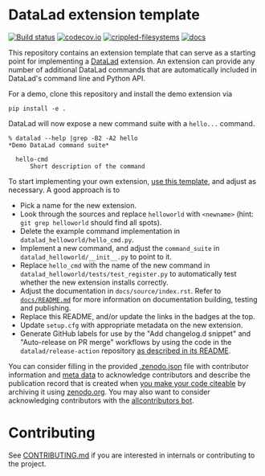 # DataLad extension template

[![Build status](https://ci.appveyor.com/api/projects/status/g9von5wtpoidcecy/branch/main?svg=true)](https://ci.appveyor.com/project/mih/datalad-extension-template/branch/main) [![codecov.io](https://codecov.io/github/datalad/datalad-extension-template/coverage.svg?branch=main)](https://codecov.io/github/datalad/datalad-extension-template?branch=main) [![crippled-filesystems](https://github.com/datalad/datalad-extension-template/workflows/crippled-filesystems/badge.svg)](https://github.com/datalad/datalad-extension-template/actions?query=workflow%3Acrippled-filesystems) [![docs](https://github.com/datalad/datalad-extension-template/workflows/docs/badge.svg)](https://github.com/datalad/datalad-extension-template/actions?query=workflow%3Adocs)


This repository contains an extension template that can serve as a starting point
for implementing a [DataLad](http://datalad.org) extension. An extension can
provide any number of additional DataLad commands that are automatically
included in DataLad's command line and Python API.

For a demo, clone this repository and install the demo extension via

    pip install -e .

DataLad will now expose a new command suite with a `hello...` command.

    % datalad --help |grep -B2 -A2 hello
    *Demo DataLad command suite*

      hello-cmd
          Short description of the command

To start implementing your own extension, [use this
template](https://github.com/datalad/datalad-extension-template/generate), and
adjust as necessary. A good approach is to

- Pick a name for the new extension.
- Look through the sources and replace `helloworld` with
  `<newname>` (hint: `git grep helloworld` should find all
  spots).
- Delete the example command implementation in `datalad_helloworld/hello_cmd.py`.
- Implement a new command, and adjust the `command_suite` in
  `datalad_helloworld/__init__.py` to point to it.
- Replace `hello_cmd` with the name of the new command in
  `datalad_helloworld/tests/test_register.py` to automatically test whether the
  new extension installs correctly.
- Adjust the documentation in `docs/source/index.rst`. Refer to [`docs/README.md`](docs/README.md) for more information on documentation building, testing and publishing.
- Replace this README, and/or update the links in the badges at the top.
- Update `setup.cfg` with appropriate metadata on the new extension.
- Generate GitHub labels for use by the "Add changelog.d snippet" and
  "Auto-release on PR merge" workflows by using the code in the
  `datalad/release-action` repository [as described in its
  README](https://github.com/datalad/release-action#command-labels).

You can consider filling in the provided [.zenodo.json](.zenodo.json) file with
contributor information and [meta data](https://developers.zenodo.org/#representation)
to acknowledge contributors and describe the publication record that is created when
[you make your code citeable](https://guides.github.com/activities/citable-code/)
by archiving it using [zenodo.org](https://zenodo.org/). You may also want to
consider acknowledging contributors with the
[allcontributors bot](https://allcontributors.org/docs/en/bot/overview).

# Contributing

See [CONTRIBUTING.md](CONTRIBUTING.md) if you are interested in internals or
contributing to the project.
